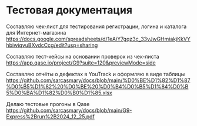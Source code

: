# Тестовая документация

Составляю чек-лист для тестирования регистрации, логина и каталога для Интернет-магазина
https://docs.google.com/spreadsheets/d/1eAiY7gqz3c_33vJwGHmiakjKkVYhbiwiqvuBXvdcCcg/edit?usp=sharing

Составляю тест-кейсы на основании проверок из чек-листа
https://app.qase.io/project/G9?suite=120&previewMode=side

Составляю отчёты о дефектах в YouTrack и оформляю в виде таблицы
https://github.com/sarcasmary/docs/blob/main/%D0%BE%D1%82%D1%87%D0%B5%D1%82%20%D0%BE%20%D0%B4%D0%B5%D1%84%D0%B5%D0%BA%D1%82%D0%B0%D1%85.xlsx

Делаю тестовые прогоны в Qase
https://github.com/sarcasmary/docs/blob/main/G9-Express%2Brun%2B2024_12_25.pdf
